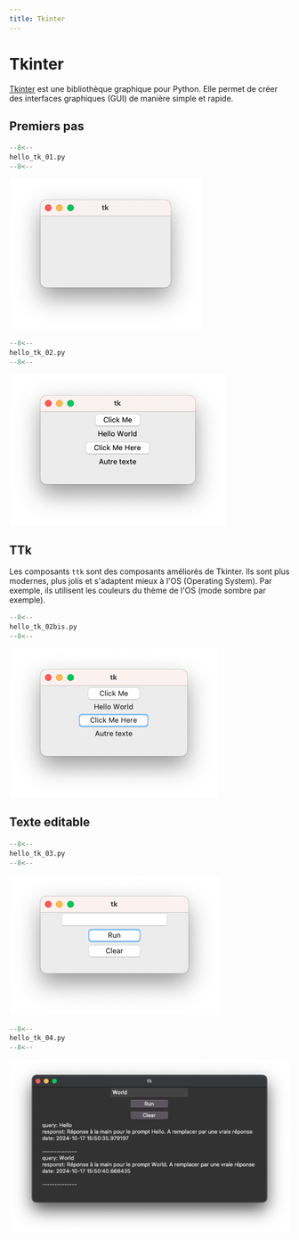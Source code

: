 ```yaml
---
title: Tkinter
---
```


# Tkinter

[Tkinter](https://docs.python.org/3/library/tkinter.html) est une bibliothèque graphique pour Python. Elle permet de créer des interfaces graphiques (GUI) de manière simple et rapide.

## Premiers pas

```py title="Fenêtre basqiue"
--8<--
hello_tk_01.py
--8<--
```

![Fenêtre basqiue](img/tk01.png)

```py title="Deux boutons et un texte"
--8<--
hello_tk_02.py
--8<--
```

![Deux boutons et un texte](img/tk02.png)

## TTk

Les composants `ttk` sont des composants améliorés de Tkinter. Ils sont plus modernes, plus jolis et s'adaptent mieux à l'OS (Operating System). Par exemple, ils utilisent les couleurs du thème de l'OS (mode sombre par exemple).

```py title="Composants ttk"
--8<--
hello_tk_02bis.py
--8<--
```

![Composants ttk](img/tk02bis.png)

## Texte editable

```py title="Texte editable"
--8<--
hello_tk_03.py
--8<--
```

![Texte editable](img/tk03.png)

```py title="Texte editable + ajout de contenu à la volée"
--8<--
hello_tk_04.py
--8<--
```

![Texte editable + ajout de contenu à la volée](img/tk04.png)
